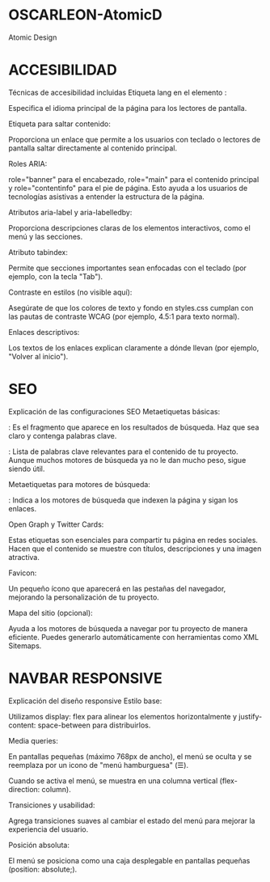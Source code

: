 # OSCARLEON-AtomicD
Atomic Design


# ACCESIBILIDAD
Técnicas de accesibilidad incluidas
Etiqueta lang en el elemento <html>:

Especifica el idioma principal de la página para los lectores de pantalla.

Etiqueta <a> para saltar contenido:

Proporciona un enlace que permite a los usuarios con teclado o lectores de pantalla saltar directamente al contenido principal.

Roles ARIA:

role="banner" para el encabezado, role="main" para el contenido principal y role="contentinfo" para el pie de página. Esto ayuda a los usuarios de tecnologías asistivas a entender la estructura de la página.

Atributos aria-label y aria-labelledby:

Proporciona descripciones claras de los elementos interactivos, como el menú y las secciones.

Atributo tabindex:

Permite que secciones importantes sean enfocadas con el teclado (por ejemplo, con la tecla "Tab").

Contraste en estilos (no visible aquí):

Asegúrate de que los colores de texto y fondo en styles.css cumplan con las pautas de contraste WCAG (por ejemplo, 4.5:1 para texto normal).

Enlaces descriptivos:

Los textos de los enlaces explican claramente a dónde llevan (por ejemplo, "Volver al inicio").

# SEO

Explicación de las configuraciones SEO
Metaetiquetas básicas:

<meta name="description">: Es el fragmento que aparece en los resultados de búsqueda. Haz que sea claro y contenga palabras clave.

<meta name="keywords">: Lista de palabras clave relevantes para el contenido de tu proyecto. Aunque muchos motores de búsqueda ya no le dan mucho peso, sigue siendo útil.

Metaetiquetas para motores de búsqueda:

<meta name="robots">: Indica a los motores de búsqueda que indexen la página y sigan los enlaces.

Open Graph y Twitter Cards:

Estas etiquetas son esenciales para compartir tu página en redes sociales. Hacen que el contenido se muestre con títulos, descripciones y una imagen atractiva.

Favicon:

Un pequeño ícono que aparecerá en las pestañas del navegador, mejorando la personalización de tu proyecto.

Mapa del sitio (opcional):

Ayuda a los motores de búsqueda a navegar por tu proyecto de manera eficiente. Puedes generarlo automáticamente con herramientas como XML Sitemaps.

# NAVBAR RESPONSIVE

Explicación del diseño responsive
Estilo base:

Utilizamos display: flex para alinear los elementos horizontalmente y justify-content: space-between para distribuirlos.

Media queries:

En pantallas pequeñas (máximo 768px de ancho), el menú se oculta y se reemplaza por un icono de "menú hamburguesa" (☰).

Cuando se activa el menú, se muestra en una columna vertical (flex-direction: column).

Transiciones y usabilidad:

Agrega transiciones suaves al cambiar el estado del menú para mejorar la experiencia del usuario.

Posición absoluta:

El menú se posiciona como una caja desplegable en pantallas pequeñas (position: absolute;).